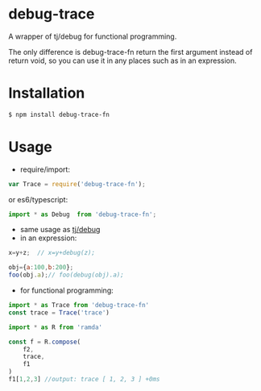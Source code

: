 # debug-trace
A  wrapper of tj/debug for functional programming. 

The only difference is debug-trace-fn return the first argument instead of return void, so you can use it in any places such as in an expression. 

# Installation

```bash
$ npm install debug-trace-fn
```

# Usage

- require/import:

```javascript
var Trace = require('debug-trace-fn');
```

  or es6/typescript:

```typescript
import * as Debug  from 'debug-trace-fn';
```


- same usage as [tj/debug](https://github.com/visionmedia/debug)
- in an expression: 


```javascript
x=y+z;  // x=y+debug(z);

obj={a:100,b:200};
foo(obj.a);// foo(debug(obj).a);
```

- for functional programming:

```javascript
import * as Trace from 'debug-trace-fn'
const trace = Trace('trace')

import * as R from 'ramda'

const f = R.compose(
    f2,
    trace,
    f1
)
f1[1,2,3] //output: trace [ 1, 2, 3 ] +0ms
```

  